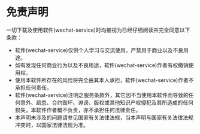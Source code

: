 # 免责声明
一切下载及使用软件(wechat-service)时均被视为已经仔细阅读并完全同意以下条款：

- 软件(wechat-service)仅供个人学习与交流使用，严禁用于商业以及不良用途。
- 如有发现任何商业行为以及不良用途，软件(wechat-service)作者有权撤销使用权。
- 使用本软件所存在的风险将完全由其本人承担，软件(wechat-service)作者不承担任何责任。
- 软件(wechat-service)注明之服务条款外，其它因不当使用本软件而导致的任何意外、疏忽、合约毁坏、诽谤、版权或其他知识产权侵犯及其所造成的任何损失，本软件作者概不负责，亦不承担任何法律责任。
- 本声明未涉及的问题请参见国家有关法律法规，当本声明与国家有关法律法规冲突时，以国家法律法规为准。 